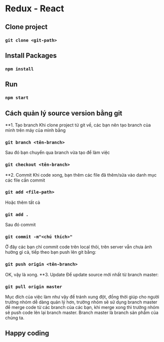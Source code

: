 # Redux - React

## Clone project
### `git clone <git-path>`

## Install Packages
### `npm install`

## Run
### `npm start`

## Cách quản lý source version bằng git
**1. Tạo branch 
Khi clone project từ git về, các bạn nên tạo branch của mình trên máy của mình bằng 
### `git branch <tên-branch>`
Sau đó bạn chuyển qua branch vừa tạo để làm việc
### `git checkout <tên-branch>`
**2. Commit
Khi code xong, bạn thêm các file đã thêm/sửa vào danh mục các file cần commit
### `git add <file-path>`
Hoặc thêm tất cả
### `git add .`
Sau đó commit
### `git commit -m"<chú thích>"`
Ở đây các bạn chỉ commit code trên local thôi, trên server vẫn chưa ảnh hưởng gì cả, tiếp theo bạn push lên git bằng:
### `git push origin <tên-branch>`
OK, vậy là xong.
**3. Update
Để update source mới nhất từ branch master:
### `git pull origin master`

Mục đích của việc làm như vậy để tránh xung đột, đồng thời giúp cho người trưởng nhóm dễ dàng quản lý hơn, trưởng nhóm sẽ sử dụng branch master để merge code từ các branch của các bạn, khi merge xong thì trưởng nhóm sẽ push code lên lại branch master.
Branch master là branch sản phẩm của chúng ta.

## Happy coding